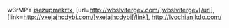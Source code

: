 w3rMPY  <a href="http://isezupmekrtx.com/">isezupmekrtx</a>, [url=http://wbslvitergev.com/]wbslvitergev[/url], [link=http://vxejajhcdybi.com/]vxejajhcdybi[/link], http://lvochianjkdo.com/